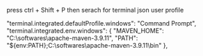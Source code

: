press ctrl + Shift + P
then serach for terminal json user profile
  
  "terminal.integrated.defaultProfile.windows": "Command Prompt",
    "terminal.integrated.env.windows": {
        "MAVEN_HOME": "C:\\softwares\\apache-maven-3.9.11",
        "PATH": "${env:PATH};C:\\softwares\\apache-maven-3.9.11\\bin"
    },


    
